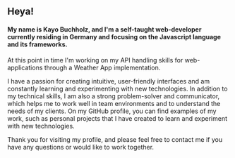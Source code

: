 Heya!
-------

#### My name is Kayo Buchholz, and I'm a self-taught web-developer currently residing in Germany and focusing on the Javascript language and its frameworks. 


At this point in time I'm working on my API handling skills for web-applications through a Weather App implementation.

I have a passion for creating intuitive, user-friendly interfaces and am constantly learning and experimenting with new technologies. In addition to my technical skills, I am also a strong problem-solver and communicator, which helps me to work well in team environments and to understand the needs of my clients.
On my GitHub profile, you can find examples of my work, such as personal projects that I have created to learn and experiment with new technologies. 

Thank you for visiting my profile, and please feel free to contact me if you have any questions or would like to work together.


